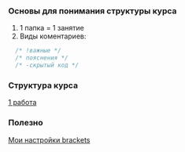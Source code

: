 ### Основы для понимания структуры курса
1.  1 папка = 1 занятие  
2.  Виды коментариев:  
```javascript
  /* !важные */  
  /* пояснения */  
  /* -скрытый код */  
```
### Cтруктура курса
[1 работа](https://github.com/VipBender/JavaScript/tree/master/1js)  
### Полезно
[Мои настройки brackets](https://github.com/VipBender/JavaScript/blob/master/Brackets)